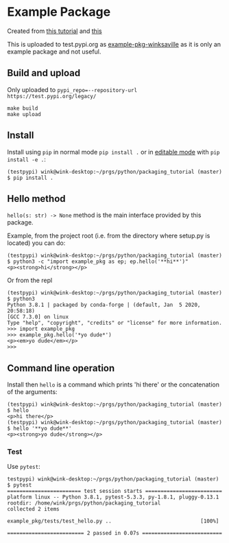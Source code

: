 # Example Package

Created from [this tutorial](https://packaging.python.org/tutorials/packaging-projects/)
and [this](https://python-packaging.readthedocs.io/en/latest/minimal.html)

This is uploaded to test.pypi.org as [example-pkg-winksaville](https://test.pypi.org/project/example-pkg-winksaville/)
as it is only an example package and not useful.

## Build and upload

Only uploaded to `pypi_repo=--repository-url https://test.pypi.org/legacy/`
```
make build
make upload
```

## Install

Install using `pip` in normal mode `pip install .` or in
[editable mode](https://pip.pypa.io/en/stable/reference/pip_install/#editable-installs)
with `pip install -e .`:
```
(testpypi) wink@wink-desktop:~/prgs/python/packaging_tutorial (master)
$ pip install .
```

## Hello method

`hello(s: str) -> None` method is the main interface provided by
this package.

Example, from the project root (i.e. from the directory where
setup.py is located) you can do:
```
(testpypi) wink@wink-desktop:~/prgs/python/packaging_tutorial (master)
$ python3 -c "import example_pkg as ep; ep.hello('**hi**')"
<p><strong>hi</strong></p>
```
Or from the repl
```
(testpypi) wink@wink-desktop:~/prgs/python/packaging_tutorial (master)
$ python3
Python 3.8.1 | packaged by conda-forge | (default, Jan  5 2020, 20:58:18) 
[GCC 7.3.0] on linux
Type "help", "copyright", "credits" or "license" for more information.
>>> import example_pkg
>>> example_pkg.hello('*yo dude*')
<p><em>yo dude</em></p>
>>> 
```
## Command line operation

Install then `hello` is a command which prints 'hi there' or the
concatenation of the arguments:
```
(testpypi) wink@wink-desktop:~/prgs/python/packaging_tutorial (master)
$ hello
<p>hi there</p>
(testpypi) wink@wink-desktop:~/prgs/python/packaging_tutorial (master)
$ hello '**yo dude**'
<p><strong>yo dude</strong></p>
```
### Test

Use `pytest`:
```
testpypi) wink@wink-desktop:~/prgs/python/packaging_tutorial (master)
$ pytest
======================== test session starts =========================
platform linux -- Python 3.8.1, pytest-5.3.3, py-1.8.1, pluggy-0.13.1
rootdir: /home/wink/prgs/python/packaging_tutorial
collected 2 items

example_pkg/tests/test_hello.py ..                             [100%]

========================= 2 passed in 0.07s ==========================
```
